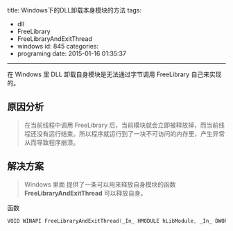 title: Windows下的DLL卸载本身模块的方法
tags:
  - dll
  - FreeLibrary
  - FreeLibraryAndExitThread
  - windows
id: 845
categories:
  - programing
date: 2015-01-16 01:35:37
---

在 Windows 里 DLL 卸载自身模块是无法通过字节调用 FreeLibrary 自己来实现的。

## 原因分析

> 在当前线程中调用 FreeLibrary 后，当前模块就会立即被释放掉，而当前线程还没有运行结束。所以程序就运行到了一块不可访问的内存里，产生异常从而导致程序崩溃。

## 解决方案

> Windows 里面 提供了一条可以用来释放自身模块的函数 **FreeLibraryAndExitThread** 可以释放自身。

函数
```cpp
VOID WINAPI FreeLibraryAndExitThread(_In_ HMODULE hLibModule, _In_ DWORD dwExitCode)
```
    